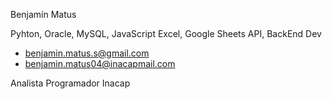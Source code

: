 Benjamín Matus

 Pyhton, Oracle, MySQL, JavaScript
 Excel, Google Sheets
 API, BackEnd Dev
 

-  benjamin.matus.s@gmail.com 
-  benjamin.matus04@inacapmail.com

Analista Programador
Inacap 
